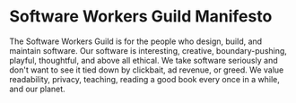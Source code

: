 # Software Workers Guild Manifesto

The Software Workers Guild is for the people who design, build, and maintain software. Our software is interesting, creative, boundary-pushing, playful, thoughtful, and above all ethical. We take software seriously and don't want to see it tied down by clickbait, ad revenue, or greed. We value readability, privacy, teaching, reading a good book every once in a while, and our planet.

